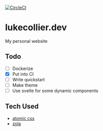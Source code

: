 [![CircleCI](https://circleci.com/gh/lukecollier/lukecollier.dev.svg?style=svg)](https://circleci.com/gh/lukecollier/lukecollier.dev)
# lukecollier.dev
My personal website

## Todo
- [ ] Dockerize
- [x] Put into CI
- [ ] Write quickstart
- [ ] Make theme
- [ ] Use svelte for some dynamic components

## Tech Used
- [atomic css](https://acss.io/)
- [zola](https://www.getzola.org/)
